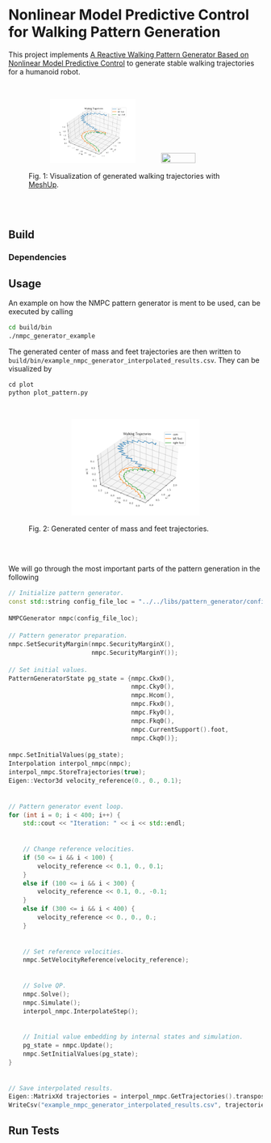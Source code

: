 # Nonlinear Model Predictive Control for Walking Pattern Generation
This project implements [A Reactive Walking Pattern Generator Based on Nonlinear Model Predictive Control](https://hal.archives-ouvertes.fr/hal-01261415/document) to generate stable walking trajectories for a humanoid robot.

<br>
<figure>
  <p align="center"><img src="img/generated_nmpc_pattern.png" width="40%" height="40%"><img src="img/heicub_walking.gif" width="40%" height="40%"></p>
  <figcpation>Fig. 1: Visualization of generated walking trajectories with <a href="https://github.com/ORB-HD/MeshUp">MeshUp</a>.</figcaption>
</figure>
<br><br>

## Build

### Dependencies

## Usage
An example on how the NMPC pattern generator is ment to be used, can be executed by calling
```bash
cd build/bin
./nmpc_generator_example
```
The generated center of mass and feet trajectories are then written to `build/bin/example_nmpc_generator_interpolated_results.csv`. They can be visualized by 

```
cd plot
python plot_pattern.py
```

<br>
<figure>
  <p align="center"><img src="img/generated_nmpc_pattern.png" width="60%" height="60%"></p>
  <figcpation>Fig. 2: Generated center of mass and feet trajectories.</figcaption>
</figure>
<br><br>

We will go through the most important parts of the pattern generation in the following


```cpp
// Initialize pattern generator.
const std::string config_file_loc = "../../libs/pattern_generator/configs.yaml";

NMPCGenerator nmpc(config_file_loc);

// Pattern generator preparation.
nmpc.SetSecurityMargin(nmpc.SecurityMarginX(), 
                       nmpc.SecurityMarginY());

// Set initial values.
PatternGeneratorState pg_state = {nmpc.Ckx0(),
                                  nmpc.Cky0(),
                                  nmpc.Hcom(),
                                  nmpc.Fkx0(),
                                  nmpc.Fky0(),
                                  nmpc.Fkq0(),
                                  nmpc.CurrentSupport().foot,
                                  nmpc.Ckq0()};

nmpc.SetInitialValues(pg_state);
Interpolation interpol_nmpc(nmpc);
interpol_nmpc.StoreTrajectories(true);
Eigen::Vector3d velocity_reference(0., 0., 0.1);


// Pattern generator event loop.
for (int i = 0; i < 400; i++) {
    std::cout << "Iteration: " << i << std::endl;


    // Change reference velocities.
    if (50 <= i && i < 100) {
        velocity_reference << 0.1, 0., 0.1;
    }
    else if (100 <= i && i < 300) {
        velocity_reference << 0.1, 0., -0.1;
    }
    else if (300 <= i && i < 400) {
        velocity_reference << 0., 0., 0.;
    }


    // Set reference velocities.
    nmpc.SetVelocityReference(velocity_reference);


    // Solve QP.
    nmpc.Solve();
    nmpc.Simulate();
    interpol_nmpc.InterpolateStep();


    // Initial value embedding by internal states and simulation.
    pg_state = nmpc.Update();
    nmpc.SetInitialValues(pg_state);
}


// Save interpolated results.
Eigen::MatrixXd trajectories = interpol_nmpc.GetTrajectories().transpose();
WriteCsv("example_nmpc_generator_interpolated_results.csv", trajectories);
```


## Run Tests


